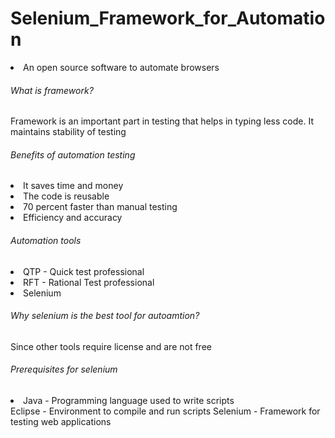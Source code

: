 # Selenium_Framework_for_Automation
<li> An open source software to automate browsers </li> 
<h6> What is framework? </h6>
<p> Framework is an important part in testing that helps in typing less code. It maintains stability of testing </p>
<h6> Benefits of automation testing </h6> 
<li> It saves time and money </li>
<li> The code is reusable </li>
<li> 70 percent faster than manual testing </li>
<li> Efficiency and accuracy </li>
<h6> Automation tools </h6>
<li> QTP - Quick test professional </li>
<li> RFT - Rational Test professional </li>
<li> Selenium </li>
<h6> Why selenium is the best tool for autoamtion? </h6>
<p> Since other tools require license and are not free </p>
<h6> Prerequisites for selenium </h6>
<li> Java - Programming language used to write scripts </li
<li> Eclipse - Environment to compile and run scripts </li
<li> Selenium - Framework for testing web applications </li
